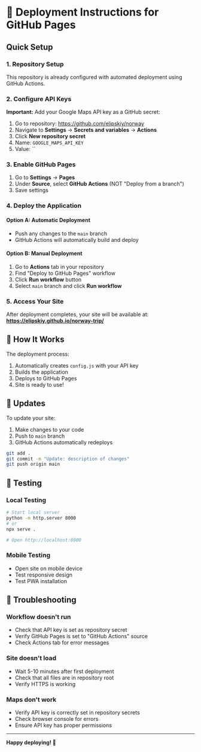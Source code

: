 # 🚀 Deployment Instructions for GitHub Pages

## Quick Setup

### 1. Repository Setup

This repository is already configured with automated deployment using GitHub Actions.

### 2. Configure API Keys

**Important:** Add your Google Maps API key as a GitHub secret:

1. Go to repository: https://github.com/elipskiy/norway
2. Navigate to **Settings** → **Secrets and variables** → **Actions**
3. Click **New repository secret**
4. Name: `GOOGLE_MAPS_API_KEY`
5. Value: ``

### 3. Enable GitHub Pages

1. Go to **Settings** → **Pages**
2. Under **Source**, select **GitHub Actions** (NOT "Deploy from a branch")
3. Save settings

### 4. Deploy the Application

#### Option A: Automatic Deployment

- Push any changes to the `main` branch
- GitHub Actions will automatically build and deploy

#### Option B: Manual Deployment

1. Go to **Actions** tab in your repository
2. Find "Deploy to GitHub Pages" workflow
3. Click **Run workflow** button
4. Select `main` branch and click **Run workflow**

### 5. Access Your Site

After deployment completes, your site will be available at:
**https://elipskiy.github.io/norway-trip/**

## 🔧 How It Works

The deployment process:

1. Automatically creates `config.js` with your API key
2. Builds the application
3. Deploys to GitHub Pages
4. Site is ready to use!

## 🔄 Updates

To update your site:

1. Make changes to your code
2. Push to `main` branch
3. GitHub Actions automatically redeploys

```bash
git add .
git commit -m "Update: description of changes"
git push origin main
```

## 📱 Testing

### Local Testing

```bash
# Start local server
python -m http.server 8000
# or
npx serve .

# Open http://localhost:8000
```

### Mobile Testing

- Open site on mobile device
- Test responsive design
- Test PWA installation

## 🐛 Troubleshooting

### Workflow doesn't run

- Check that API key is set as repository secret
- Verify GitHub Pages is set to "GitHub Actions" source
- Check Actions tab for error messages

### Site doesn't load

- Wait 5-10 minutes after first deployment
- Check that all files are in repository root
- Verify HTTPS is working

### Maps don't work

- Verify API key is correctly set in repository secrets
- Check browser console for errors
- Ensure API key has proper permissions

---

**Happy deploying! 🚀**
